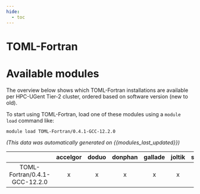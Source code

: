 ```yaml
---
hide:
  - toc
---
```


TOML-Fortran
============

# Available modules


The overview below shows which TOML-Fortran installations are available per HPC-UGent Tier-2 cluster, ordered based on software version (new to old).

To start using TOML-Fortran, load one of these modules using a `module load` command like:

```shell
module load TOML-Fortran/0.4.1-GCC-12.2.0
```

*(This data was automatically generated on {{modules_last_updated}})*  

| |accelgor|doduo|donphan|gallade|joltik|shinx|skitty|
| :---: | :---: | :---: | :---: | :---: | :---: | :---: | :---: |
|TOML-Fortran/0.4.1-GCC-12.2.0|x|x|x|x|x|x|x|
